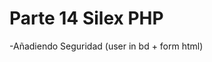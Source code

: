 Parte 14 Silex PHP
=====================================

-Añadiendo Seguridad (user in bd + form html) 

